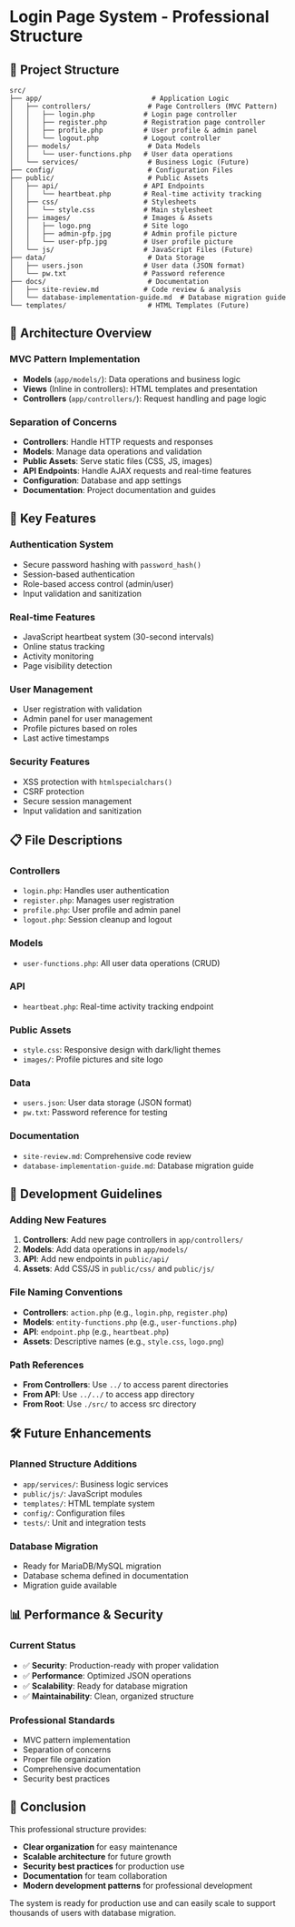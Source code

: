 # Login Page System - Professional Structure

## 📁 Project Structure

```
src/
├── app/                           # Application Logic
│   ├── controllers/              # Page Controllers (MVC Pattern)
│   │   ├── login.php            # Login page controller
│   │   ├── register.php         # Registration page controller
│   │   ├── profile.php          # User profile & admin panel
│   │   └── logout.php           # Logout controller
│   ├── models/                   # Data Models
│   │   └── user-functions.php   # User data operations
│   └── services/                 # Business Logic (Future)
├── config/                       # Configuration Files
├── public/                       # Public Assets
│   ├── api/                     # API Endpoints
│   │   └── heartbeat.php        # Real-time activity tracking
│   ├── css/                     # Stylesheets
│   │   └── style.css            # Main stylesheet
│   ├── images/                  # Images & Assets
│   │   ├── logo.png             # Site logo
│   │   ├── admin-pfp.jpg        # Admin profile picture
│   │   └── user-pfp.jpg         # User profile picture
│   └── js/                      # JavaScript Files (Future)
├── data/                         # Data Storage
│   ├── users.json               # User data (JSON format)
│   └── pw.txt                   # Password reference
├── docs/                         # Documentation
│   ├── site-review.md           # Code review & analysis
│   └── database-implementation-guide.md  # Database migration guide
└── templates/                    # HTML Templates (Future)
```

## 🎯 Architecture Overview

### **MVC Pattern Implementation**
- **Models** (`app/models/`): Data operations and business logic
- **Views** (Inline in controllers): HTML templates and presentation
- **Controllers** (`app/controllers/`): Request handling and page logic

### **Separation of Concerns**
- **Controllers**: Handle HTTP requests and responses
- **Models**: Manage data operations and validation
- **Public Assets**: Serve static files (CSS, JS, images)
- **API Endpoints**: Handle AJAX requests and real-time features
- **Configuration**: Database and app settings
- **Documentation**: Project documentation and guides

## 🚀 Key Features

### **Authentication System**
- Secure password hashing with `password_hash()`
- Session-based authentication
- Role-based access control (admin/user)
- Input validation and sanitization

### **Real-time Features**
- JavaScript heartbeat system (30-second intervals)
- Online status tracking
- Activity monitoring
- Page visibility detection

### **User Management**
- User registration with validation
- Admin panel for user management
- Profile pictures based on roles
- Last active timestamps

### **Security Features**
- XSS protection with `htmlspecialchars()`
- CSRF protection
- Secure session management
- Input validation and sanitization

## 📋 File Descriptions

### **Controllers**
- `login.php`: Handles user authentication
- `register.php`: Manages user registration
- `profile.php`: User profile and admin panel
- `logout.php`: Session cleanup and logout

### **Models**
- `user-functions.php`: All user data operations (CRUD)

### **API**
- `heartbeat.php`: Real-time activity tracking endpoint

### **Public Assets**
- `style.css`: Responsive design with dark/light themes
- `images/`: Profile pictures and site logo

### **Data**
- `users.json`: User data storage (JSON format)
- `pw.txt`: Password reference for testing

### **Documentation**
- `site-review.md`: Comprehensive code review
- `database-implementation-guide.md`: Database migration guide

## 🔧 Development Guidelines

### **Adding New Features**
1. **Controllers**: Add new page controllers in `app/controllers/`
2. **Models**: Add data operations in `app/models/`
3. **API**: Add new endpoints in `public/api/`
4. **Assets**: Add CSS/JS in `public/css/` and `public/js/`

### **File Naming Conventions**
- **Controllers**: `action.php` (e.g., `login.php`, `register.php`)
- **Models**: `entity-functions.php` (e.g., `user-functions.php`)
- **API**: `endpoint.php` (e.g., `heartbeat.php`)
- **Assets**: Descriptive names (e.g., `style.css`, `logo.png`)

### **Path References**
- **From Controllers**: Use `../` to access parent directories
- **From API**: Use `../../` to access app directory
- **From Root**: Use `./src/` to access src directory

## 🛠️ Future Enhancements

### **Planned Structure Additions**
- `app/services/`: Business logic services
- `public/js/`: JavaScript modules
- `templates/`: HTML template system
- `config/`: Configuration files
- `tests/`: Unit and integration tests

### **Database Migration**
- Ready for MariaDB/MySQL migration
- Database schema defined in documentation
- Migration guide available

## 📊 Performance & Security

### **Current Status**
- ✅ **Security**: Production-ready with proper validation
- ✅ **Performance**: Optimized JSON operations
- ✅ **Scalability**: Ready for database migration
- ✅ **Maintainability**: Clean, organized structure

### **Professional Standards**
- MVC pattern implementation
- Separation of concerns
- Proper file organization
- Comprehensive documentation
- Security best practices

## 🎉 Conclusion

This professional structure provides:
- **Clear organization** for easy maintenance
- **Scalable architecture** for future growth
- **Security best practices** for production use
- **Documentation** for team collaboration
- **Modern development patterns** for professional development

The system is ready for production use and can easily scale to support thousands of users with database migration.
